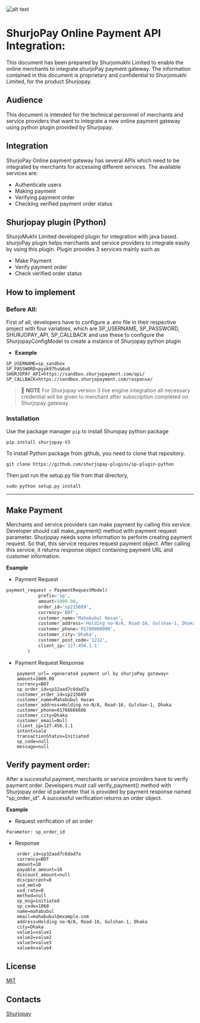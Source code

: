 ![alt text](https://shurjopay.com.bd/dev/images/shurjoPay.png)

# ShurjoPay Online Payment API Integration:

This document has been prepared by Shurjomukhi Limited to enable the online merchants to integrate shurjoPay payment gateway. The information contained in this document is proprietary and confidential to Shurjomukhi Limited, for the product Shurjopay.

## Audience

This document is intended for the technical personnel of merchants and service providers that want to integrate a new online payment gateway using python plugin provided by Shurjopay.

## Integration

ShurjoPay Online payment gateway has several APIs which need to be integrated by merchants for accessing different services. The available services are:

- Authenticate users
- Making payment
- Verifying payment order
- Checking verified payment order status

## Shurjopay plugin (Python)

ShurjoMukhi Limited developed plugin for integration with java based. shurjoPay plugin helps merchants and service providers to integrate easity by using this plugin. Plugin provides 3 services mainly such as

- Make Payment
- Verify payment order
- Check verified order status

## How to implement

### Before All:

First of all, developers have to configure a .env file in their respective project with four variables, which are SP_USERNAME,
SP_PASSWORD, SHURJOPAY_API, SP_CALLBACK and use these to configure the ShurjopayConfigModel to create a instance of Shurjopay python plugin

- **Example**

```env
SP_USERNAME=sp_sandbox
SP_PASSWORD=pyyk97hu&6u6
SHURJOPAY_API=https://sandbox.shurjopayment.com/api/
SP_CALLBACK=https://sandbox.shurjopayment.com/response/
```

> 📝 **NOTE** For Shurjopay version 3 live engine integration all necessary credential will be given to merchant after subscription completed on Shurjopay gateway.

### Installation

Use the package manager `pip` to install Shuropay python package

```
pip install shurjopay-V3
```

To install Python package from github, you need to clone that repository.

```
git clone https://github.com/shurjopay-plugins/sp-plugin-python
```

Then just run the setup.py file from that directory,

```
sudo python setup.py install
```

---

## Make Payment

Merchants and service providers can make payment by calling this service. Developer should call make_payment() method with payment request parameter. Shurjopay needs some information to perform creating payment request. So that, this service requires request payment object. After calling this service, it returns response object containing payment URL and customer information.

**Example**

- Payment Request

```python
payment_request = PaymentRequestModel(
            prefix='sp',
            amount=1000.00,
            order_id='sp215689',
            currency='BDT',
            customer_name='Mahabubul Hasan',
            customer_address='Holding no-N/A, Road-16, Gulshan-1, Dhaka' ,
            customer_phone='01700000000',
            customer_city='Dhaka',
            customer_post_code='1212',
            client_ip='127.456.1.1'
        )
```

- Payment Request Response

```
    payment_url= <generated payment url by shurjoPay gateway>
	amount=1000.00
	currency=BDT
	sp_order_id=sp32aad7c6dad7a
	customer_order_id=sp215689
	customer_name=Mahabubul Hasan
	customer_address=Holding no-N/A, Road-16, Gulshan-1, Dhaka
	customer_phone=01766666666
	customer_city=Dhaka
	customer_email=Null
	client_ip=127.456.1.1
	intent=sale
	transactionStatus=Initiated
	sp_code=null
	message=null
```

## Verify payment order:

After a successful payment, merchants or service providers have to verify payment order. Developers must call verify_payment() method with Shurjopay order id parameter that is provided by payment response named "sp_order_id". A successful verification returns an order object.

**Example**

- Request verification of an order

```
Parameter: sp_order_id
```

- Response

```
    order_id=sp32aad7c6dad7a
	currency=BDT
	amount=10
	payable_amount=10
	discount_amount=null
	discpercent=0
	usd_mmt=0
	usd_rate=0
	method=null
	sp_msg=initiated
	sp_code=1068
	name=mahabubul
	email=mahabubul@example.com
	address=Holding no-N/A, Road-16, Gulshan-1, Dhaka
	city=Dhaka
	value1=value1
	value2=value2
	value3=value3
	value4=value4

```

## License

[MIT](https://choosealicense.com/licenses/mit/)

## Contacts

[Shurjopay](https://shurjopay.com.bd/#contacts)
